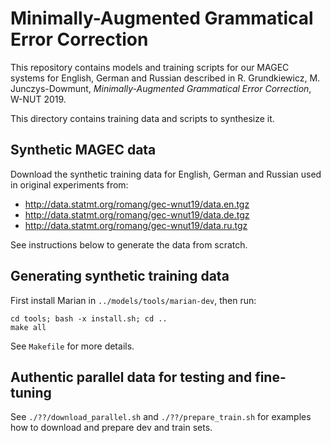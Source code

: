 # Minimally-Augmented Grammatical Error Correction

This repository contains models and training scripts for our MAGEC systems for
English, German and Russian described in R. Grundkiewicz, M. Junczys-Dowmunt,
_Minimally-Augmented Grammatical Error Correction_, W-NUT 2019.

This directory contains training data and scripts to synthesize it.

## Synthetic MAGEC data

Download the synthetic training data for English, German and Russian used in
original experiments from:

* http://data.statmt.org/romang/gec-wnut19/data.en.tgz
* http://data.statmt.org/romang/gec-wnut19/data.de.tgz
* http://data.statmt.org/romang/gec-wnut19/data.ru.tgz

See instructions below to generate the data from scratch.

## Generating synthetic training data

First install Marian in `../models/tools/marian-dev`, then run:

    cd tools; bash -x install.sh; cd ..
    make all

See `Makefile` for more details.

## Authentic parallel data for testing and fine-tuning

See `./??/download_parallel.sh` and `./??/prepare_train.sh` for examples how to
download and prepare dev and train sets.
